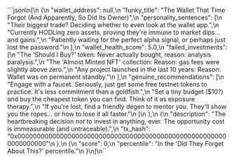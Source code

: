 ```json\n[\n  {\n    \"wallet_address\": null,\n    \"funky_title\": \"The Wallet That Time Forgot (And Apparently, So Did Its Owner)\",\n    \"personality_sentences\": [\n      \"Their biggest trade? Deciding whether to even look at the wallet app.\",\n      \"Currently HODLing zero assets, proving they're immune to market dips... and gains.\",\n      \"Patiently waiting for the perfect alpha signal, or perhaps just lost the password.\"\n    ],\n    \"wallet_health_score\": 5.0,\n    \"failed_investments\": [\n      \"The 'Should I Buy?' token: Never actually bought, reason: analysis paralysis.\",\n      \"The 'Almost Minted NFT' collection: Reason: gas fees were slightly above zero.\",\n      \"Any project launched in the last 10 years: Reason: Wallet was on permanent standby.\"\n    ],\n    \"genuine_recommendations\": [\n      \"Engage with a faucet. Seriously, just get some free testnet tokens to practice. It's less commitment than a goldfish.\",\n      \"Set a tiny budget ($10?) and buy the cheapest token you can find. Think of it as exposure therapy.\",\n      \"If you're lost, find a friendly degen to mentor you. They'll show you the ropes... or how to lose it all faster.\"\n    ]\n  },\n  {\n    \"description\": \"The heartbreaking decision *not* to invest in anything, ever. The opportunity cost is immeasurable (and untraceable).\",\n    \"tx_hash\": \"0x0000000000000000000000000000000000000000000000000000000000000000\"\n  },\n  {\n    \"score\": 0,\n    \"percentile\": \"In the 'Did They Forget About This?' percentile.\"\n  }\n]\n``